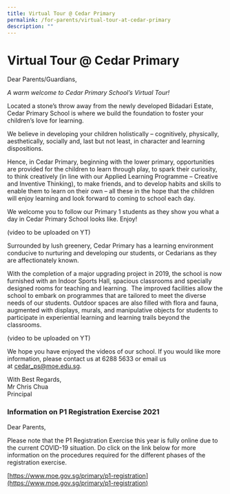 ```yaml
---
title: Virtual Tour @ Cedar Primary
permalink: /for-parents/virtual-tour-at-cedar-primary
description: ""
---
```

# **Virtual Tour @ Cedar Primary**

Dear Parents/Guardians,

_A warm welcome to Cedar Primary School’s Virtual Tour!_

Located a stone’s throw away from the newly developed Bidadari Estate, Cedar Primary School is where we build the foundation to foster your children’s love for learning.

We believe in developing your children holistically – cognitively, physically, aesthetically, socially and, last but not least, in character and learning dispositions.

Hence, in Cedar Primary, beginning with the lower primary, opportunities are provided for the children to learn through play, to spark their curiosity, to think creatively (in line with our Applied Learning Programme – Creative and Inventive Thinking), to make friends, and to develop habits and skills to enable them to learn on their own – all these in the hope that the children will enjoy learning and look forward to coming to school each day.

We welcome you to follow our Primary 1 students as they show you what a day in Cedar Primary School looks like. Enjoy!

(video to be uploaded on YT)

Surrounded by lush greenery, Cedar Primary has a learning environment conducive to nurturing and developing our students, or Cedarians as they are affectionately known.

With the completion of a major upgrading project in 2019, the school is now furnished with an Indoor Sports Hall, spacious classrooms and specially designed rooms for teaching and learning.  The improved facilities allow the school to embark on programmes that are tailored to meet the diverse needs of our students. Outdoor spaces are also filled with flora and fauna, augmented with displays, murals, and manipulative objects for students to participate in experiential learning and learning trails beyond the classrooms.

(video to be uploaded on YT)

We hope you have enjoyed the videos of our school. If you would like more information, please contact us at 6288 5633 or email us at [cedar\_ps@moe.edu.sg](mailto:cedar_ps@moe.edu.sg).

With Best Regards,   
Mr Chris Chua   
Principal

### Information on P1 Registration Exercise 2021

Dear Parents,

Please note that the P1 Registration Exercise this year is fully online due to the current COVID-19 situation. Do click on the link below for more information on the procedures required for the different phases of the registration exercise.

[https://www.moe.gov.sg/primary/p1-registration](https://www.moe.gov.sg/primary/p1-registration)